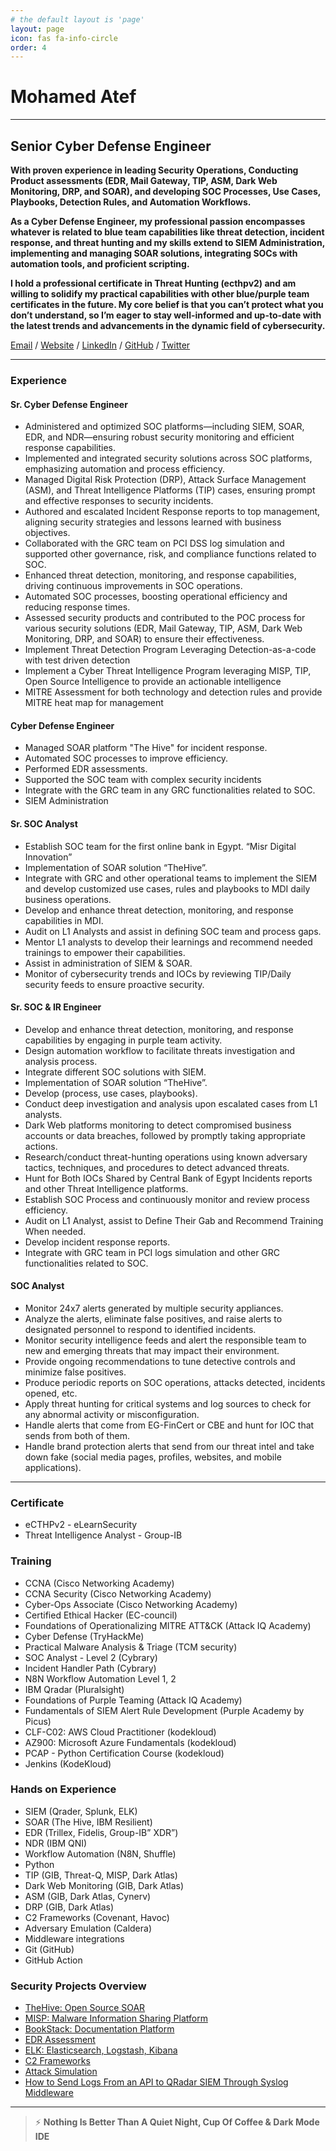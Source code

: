 ```yaml
---
# the default layout is 'page'
layout: page
icon: fas fa-info-circle
order: 4
---
```


# Mohamed Atef

---

## Senior Cyber Defense Engineer

**With proven experience in leading Security Operations, Conducting Product assessments (EDR, Mail Gateway, TIP, ASM, Dark Web Monitoring, DRP, and SOAR), and developing SOC Processes, Use Cases, Playbooks, Detection Rules, and Automation Workflows.**

**As a Cyber Defense Engineer, my professional passion encompasses whatever is related to blue team capabilities like threat detection, incident response, and threat hunting and my skills extend to SIEM Administration, implementing and managing SOAR solutions, integrating SOCs with automation tools, and proficient scripting.**

**I hold a professional certificate in Threat Hunting (ecthpv2) and am willing to solidify my practical capabilities with other blue/purple team certificates in the future. My core belief is that you can’t protect what you don’t understand, so I’m eager to stay well-informed and up-to-date with the latest trends and advancements in the dynamic field of cybersecurity.**

[Email](mailto:mohamedatef2970@gmail.com) / [Website](https://0xatef.github.io/about/) / [LinkedIn](https://www.linkedin.com/in/0xAtef/) / [GitHub](https://github.com/0xAtef/) / [Twitter](https://twitter.com/0xAtef/)

---

### Experience

#### Sr. Cyber Defense Engineer

- Administered and optimized SOC platforms—including SIEM, SOAR, EDR, and NDR—ensuring robust security monitoring and efficient response capabilities.
- Implemented and integrated security solutions across SOC platforms, emphasizing automation and process efficiency.
- Managed Digital Risk Protection (DRP), Attack Surface Management (ASM), and Threat Intelligence Platforms (TIP) cases, ensuring prompt and effective responses to security incidents.
- Authored and escalated Incident Response reports to top management, aligning security strategies and lessons learned with business objectives.
- Collaborated with the GRC team on PCI DSS log simulation and supported other governance, risk, and compliance functions related to SOC.
- Enhanced threat detection, monitoring, and response capabilities, driving continuous improvements in SOC operations.
- Automated SOC processes, boosting operational efficiency and reducing response times.
- Assessed security products and contributed to the POC process for various security solutions (EDR, Mail Gateway, TIP, ASM, Dark Web Monitoring, DRP, and SOAR) to ensure their effectiveness.
- Implement Threat Detection Program Leveraging Detection-as-a-code with test driven detection
- Implement a Cyber Threat Intelligence Program leveraging MISP, TIP, Open Source Intelligence to provide an actionable intelligence
- MITRE Assessment for both technology and detection rules and provide MITRE heat map for management

#### Cyber Defense Engineer

- Managed SOAR platform "The Hive" for incident response.
- Automated SOC processes to improve efficiency.
- Performed EDR assessments.
- Supported the SOC team with complex security incidents
- Integrate with the GRC team in any GRC functionalities related to SOC.
- SIEM Administration

#### Sr. SOC Analyst

- Establish SOC team for the first online bank in Egypt. “Misr Digital Innovation”
- Implementation of SOAR solution “TheHive”.
- Integrate with GRC and other operational teams to implement the SIEM and develop customized use cases, rules and playbooks to MDI daily business operations.
- Develop and enhance threat detection, monitoring, and response capabilities in MDI.
- Audit on L1 Analysts and  assist in defining SOC team and process gaps.
- Mentor L1 analysts to develop their learnings and recommend needed trainings to empower their capabilities.
- Assist in administration of SIEM & SOAR.
- Monitor of cybersecurity trends and IOCs by reviewing TIP/Daily security feeds to ensure proactive security.

#### Sr. SOC & IR Engineer

- Develop and enhance threat detection, monitoring, and response capabilities by engaging in purple team activity.
- Design automation workflow to facilitate threats investigation and analysis process.
- Integrate different SOC solutions with SIEM.
- Implementation of SOAR solution “TheHive”.
- Develop (process, use cases, playbooks).
- Conduct deep investigation and analysis upon escalated cases from L1 analysts.
- Dark Web platforms monitoring to detect compromised business accounts or data breaches, followed by promptly taking appropriate actions.
- Research/conduct threat-hunting operations using known adversary tactics, techniques, and procedures to detect advanced threats.
- Hunt for Both IOCs Shared by Central Bank of Egypt Incidents reports and other Threat Intelligence platforms.
- Establish SOC Process and continuously monitor and review process efficiency.
- Audit on L1 Analyst, assist to Define Their Gab and Recommend Training When needed.
- Develop incident response reports.
- Integrate with GRC team in PCI logs simulation and other GRC functionalities related to SOC.

#### SOC Analyst

- Monitor 24x7 alerts generated by multiple security appliances.
- Analyze the alerts, eliminate false positives, and raise alerts to designated personnel to respond to identified incidents.
- Monitor security intelligence feeds and alert the responsible team to new and emerging threats that may impact their environment.
- Provide ongoing recommendations to tune detective controls and minimize false positives.
- Produce periodic reports on SOC operations, attacks detected, incidents opened, etc.
- Apply threat hunting for critical systems and log sources to check for any abnormal activity or misconfiguration.
- Handle alerts that come from EG-FinCert or CBE and hunt for IOC that sends from both of them.
- Handle brand protection alerts that send from our threat intel and take down fake (social media pages, profiles, websites, and mobile applications).

---

### Certificate

- eCTHPv2 - eLearnSecurity
- Threat Intelligence Analyst - Group-IB

### Training

- CCNA  (Cisco Networking Academy)
- CCNA Security (Cisco Networking Academy)
- Cyber-Ops Associate (Cisco Networking Academy)
- Certified Ethical Hacker (EC-council)
- Foundations of Operationalizing MITRE ATT&CK (Attack IQ Academy)
- Cyber Defense (TryHackMe)
- Practical Malware Analysis & Triage (TCM security)
- SOC Analyst - Level 2 (Cybrary)
- Incident Handler Path (Cybrary)
- N8N Workflow Automation Level 1, 2
- IBM Qradar (Pluralsight)
- Foundations of Purple Teaming (Attack IQ Academy)
- Fundamentals of SIEM Alert Rule Development (Purple Academy by Picus)
- CLF-C02: AWS Cloud Practitioner (kodekloud)
- AZ900: Microsoft Azure Fundamentals (kodekloud)
- PCAP - Python Certification Course (kodekloud)
- Jenkins (KodeKloud)

### Hands on Experience

- SIEM (Qrader, Splunk, ELK)
- SOAR (The Hive, IBM Resilient)
- EDR (Trillex, Fidelis, Group-IB” XDR”)
- NDR (IBM QNI)
- Workflow Automation (N8N, Shuffle)
- Python
- TIP (GIB, Threat-Q, MISP, Dark Atlas)
- Dark Web Monitoring (GIB, Dark Atlas)
- ASM (GIB, Dark Atlas, Cynerv)
- DRP (GIB, Dark Atlas)
- C2 Frameworks (Covenant, Havoc)
- Adversary Emulation (Caldera)
- Middleware integrations
- Git (GitHub)
- GitHub Action

### Security Projects Overview

- [TheHive: Open Source SOAR](https://0xatef.github.io/Projects/#thehive-open-source-soar)
- [MISP: Malware Information Sharing Platform](https://0xatef.github.io/Projects/#misp-malware-information-sharing-platform)
- [BookStack: Documentation Platform](https://0xatef.github.io/Projects/#bookstack-documentation-platform)
- [EDR Assessment](https://0xatef.github.io/Projects/#edr-assessment)
- [ELK: Elasticsearch, Logstash, Kibana](https://0xatef.github.io/Projects/#elk-elasticsearch-logstash-kibana)
- [C2 Frameworks](https://0xatef.github.io/Projects/#c2-frameworks)
- [Attack Simulation](https://0xatef.github.io/Projects/#attack-simulation)
- [How to Send Logs From an API to QRadar SIEM Through Syslog Middleware](https://0xatef.github.io/Projects/#how-to-send-logs-from-an-api-to-qradar-siem-through-syslog-middleware)

---

> ⚡ **Nothing Is Better Than A Quiet Night, Cup Of Coffee & Dark Mode IDE**
